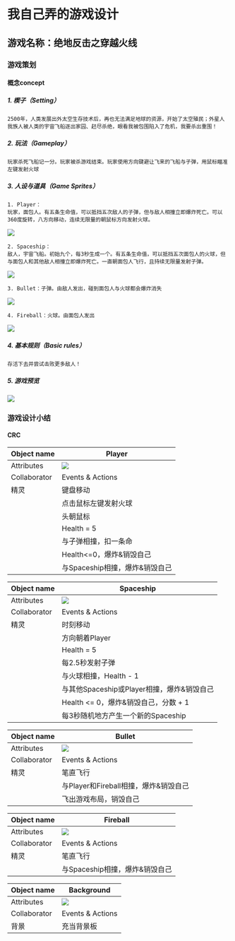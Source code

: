 # 我自己弄的游戏设计

## 游戏名称：绝地反击之穿越火线

### 游戏策划

#### 概念concept

##### 1. 楔子（Setting）
    2500年，人类发展出外太空生存技术后，再也无法满足地球的资源，开始了太空殖民；外星人我族人被人类的宇宙飞船逐出家园、赶尽杀绝，眼看我被包围陷入了危机，我要杀出重围！

##### 2. 玩法（Gameplay）
    玩家杀死飞船记一分。玩家被杀游戏结束。玩家使用方向键避让飞来的飞船与子弹，用鼠标瞄准左键发射火球

##### 3. 人设与道具（Game Sprites）
    1. Player：
    玩家，面包人。有五条生命值，可以抵挡五次敌人的子弹，但与敌人相撞立即爆炸死亡。可以360度旋转，八方向移动，连续无限量的朝鼠标方向发射火球。
![](http://thyrsi.com/t6/386/1539252236x-1566688347.png)
    
    2. Spaceship：
    敌人，宇宙飞船。初始九个，每3秒生成一个。有五条生命值，可以抵挡五次面包人的火球，但与面包人和其他敌人相撞立即爆炸死亡。一直朝面包人飞行，且持续无限量发射子弹。
![](http://thyrsi.com/t6/386/1539252475x-1566688526.png)
    
    3. Bullet：子弹。由敌人发出，碰到面包人与火球都会爆炸消失
![](http://thyrsi.com/t6/386/1539252571x1822611383.png)
    
    4. Fireball：火球。由面包人发出
![](http://thyrsi.com/t6/386/1539252592x1822611383.png)

##### 4. 基本规则（Basic rules）
    存活下去并尝试击败更多敌人！

##### 5. 游戏预览
![](http://thyrsi.com/t6/386/1539252050x-1376440138.gif)

### 游戏设计小结

#### CRC

| Object name | Player |
| - | - |
| Attributes | ![](http://thyrsi.com/t6/386/1539252236x-1566688347.png) |
| Collaborator | Events & Actions |
| 精灵 | 键盘移动
| | 点击鼠标左键发射火球
| | 头朝鼠标
| | Health = 5
| | 与子弹相撞，扣一条命
| | Health<=0，爆炸&销毁自己
| | 与Spaceship相撞，爆炸&销毁自己

| Object name | Spaceship |
| - | - |
| Attributes | ![](http://thyrsi.com/t6/386/1539252475x-1566688526.png) |
| Collaborator | Events & Actions |
| 精灵 | 时刻移动 |
| | 方向朝着Player |
| | Health = 5 |
| | 每2.5秒发射子弹 |
| | 与火球相撞，Health - 1 |
| | 与其他Spaceship或Player相撞，爆炸&销毁自己 |
| | Health <= 0，爆炸&销毁自己，分数 + 1 |
| | 每3秒随机地方产生一个新的Spaceship |

| Object name | Bullet |
| - | - |
| Attributes | ![](http://thyrsi.com/t6/386/1539252571x1822611383.png) |
| Collaborator | Events & Actions |
| 精灵 | 笔直飞行 |
| | 与Player和Fireball相撞，爆炸&销毁自己 |
| | 飞出游戏布局，销毁自己 |

| Object name | Fireball |
| - | - |
| Attributes | ![](http://thyrsi.com/t6/386/1539252592x1822611383.png) |
| Collaborator | Events & Actions |
| 精灵 | 笔直飞行 |
| | 与Spaceship相撞，爆炸&销毁自己 |

| Object name | Background |
| - | - |
| Attributes | ![](http://thyrsi.com/t6/386/1539260944x1822611431.png)
| Collaborator | Events & Actions |
| 背景 | 充当背景板 |